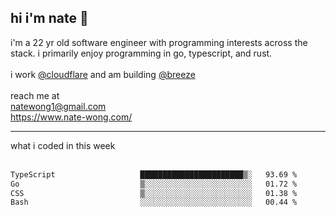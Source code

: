 ## hi i'm nate 👋
i'm a 22 yr old software engineer with programming interests across the stack. i primarily enjoy programming in go, typescript, and rust.
<br /><br />
i work [@cloudflare](https://www.github.com/cloudflare) and am building  [@breeze](https://www.github.com/breeze-jobs)
<br />
<br />
reach me at <br />
natewong1@gmail.com <br/>
https://www.nate-wong.com/

<hr />
what i coded in this week <br /><br />
<!--START_SECTION:waka-->

```txt
TypeScript                   ███████████████████████▒░   93.69 %
Go                           ▒░░░░░░░░░░░░░░░░░░░░░░░░   01.72 %
CSS                          ▒░░░░░░░░░░░░░░░░░░░░░░░░   01.38 %
Bash                         ░░░░░░░░░░░░░░░░░░░░░░░░░   00.44 %
```

<!--END_SECTION:waka-->
